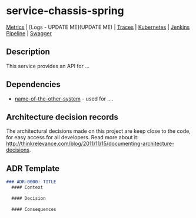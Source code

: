 # service-chassis-spring

[Metrics](http://{grafana-url}/dashboard/db/service-chassis-spring?refresh=1m&orgId=1&from=now-6h&to=now) |
[Logs - UPDATE ME](UPDATE ME) |
[Traces](https://{zipkin-url}/zipkin/?serviceName=service-chassis-spring&spanName=all) | 
[Kubernetes](https://{kubernetes-dashboard}/#/deployment/service/service-chassis-spring?namespace=service) |
[Jenkins Pipeline](https://{jenkins-url}/job/Casumo/job/service-chassis-spring/job/master/) |
[Swagger](http://service-chassis-spring.{host}}/swagger-ui.html)

## Description

This service provides an API for ...

## Dependencies

- [name-of-the-other-system](https://github.com/{organisation}/{name-of-the-other-system}) - used for ....

## Architecture decision records

The architectural decisions made on this project are keep close to the code, for easy access for all developers.
Read more about it: http://thinkrelevance.com/blog/2011/11/15/documenting-architecture-decisions.
 
## ADR Template
```markdown
### ADR-0000: TITLE
  #### Context
  
  #### Decision
  
  #### Consequences
  
```
